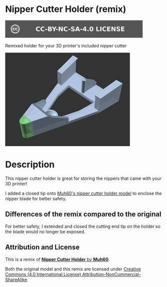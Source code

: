 # Nipper Cutter Holder (remix)

[![CC-BY-NC-SA-4.0 license][license-badge]][license]

Remixed holder for your 3D printer's included nipper cutter

![Model render](images/readme/render-variant-screw-hole.png)

# Description

This nipper cutter holder is great for storing the nippers that came with your
3D printer!

I added a closed tip onto
[Muh60's nipper cutter holder model][original-model-url]
to enclose the nipper blade for better safety.

## Differences of the remix compared to the original

For better safety, I extended and closed the cutting end tip on the holder so
the blade would no longer be exposed.

## Attribution and License

This is a remix of
[**Nipper Cutter Holder** by **Muh60**][original-model-url].

Both the original model and this remix are licensed under
[Creative Commons (4.0 International License) Attribution-NonCommercial-ShareAlike][license].

[original-model-url]: https://www.printables.com/model/575171-nipper-cutter-holder
[license]: http://creativecommons.org/licenses/by-nc-sa/4.0/
[license-badge]: /_static/license-badge-cc-by-nc-sa-4.0.svg
